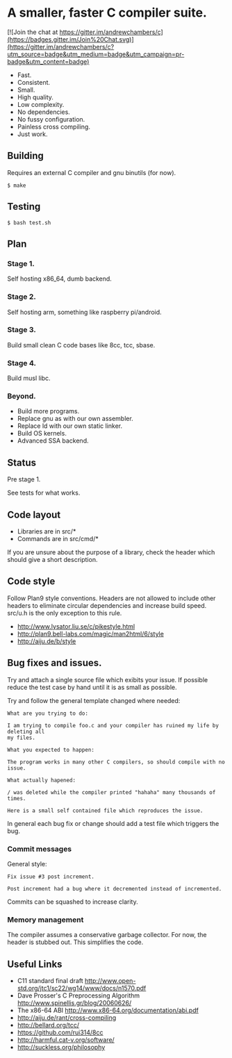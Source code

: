 # A smaller, faster C compiler suite.

[![Join the chat at https://gitter.im/andrewchambers/c](https://badges.gitter.im/Join%20Chat.svg)](https://gitter.im/andrewchambers/c?utm_source=badge&utm_medium=badge&utm_campaign=pr-badge&utm_content=badge)

- Fast.
- Consistent.
- Small.
- High quality.
- Low complexity.
- No dependencies.
- No fussy configuration.
- Painless cross compiling.
- Just work.

## Building

Requires an external C compiler and gnu binutils (for now).

```
$ make
```

## Testing
```
$ bash test.sh
```

## Plan

### Stage 1.

Self hosting x86_64, dumb backend.

### Stage 2.

Self hosting arm, something like raspberry pi/android.

### Stage 3.

Build small clean C code bases like 8cc, tcc, sbase.

### Stage 4.

Build musl libc.

### Beyond. 

- Build more programs.
- Replace gnu as with our own assembler.
- Replace ld with our own static linker.
- Build OS kernels.
- Advanced SSA backend.

## Status

Pre stage 1.

See tests for what works.

## Code layout

- Libraries are in src/*
- Commands are in src/cmd/*

If you are unsure about the purpose of a library, check the header which
should give a short description.

## Code style

Follow Plan9 style conventions. Headers are not allowed to include
other headers to eliminate circular dependencies and increase build speed.
src/u.h is the only exception to this rule.

- http://www.lysator.liu.se/c/pikestyle.html
- http://plan9.bell-labs.com/magic/man2html/6/style
- http://aiju.de/b/style

## Bug fixes and issues.

Try and attach a single source file which exibits your issue. If possible
reduce the test case by hand until it is as small as possible.

Try and follow the general template changed where needed:
```
What are you trying to do:

I am trying to compile foo.c and your compiler has ruined my life by deleting all 
my files.

What you expected to happen:

The program works in many other C compilers, so should compile with no issue.

What actually hapened:

/ was deleted while the compiler printed "hahaha" many thousands of times.

Here is a small self contained file which reproduces the issue.
```

In general each bug fix or change should add a test file which triggers the bug.

### Commit messages

General style: 

```
Fix issue #3 post increment.

Post increment had a bug where it decremented instead of incremented.
```

Commits can be squashed to increase clarity.

### Memory management

The compiler assumes a conservative garbage collector.
For now, the header is stubbed out. This simplifies the code.

## Useful Links

- C11 standard final draft http://www.open-std.org/jtc1/sc22/wg14/www/docs/n1570.pdf
- Dave Prosser's C Preprocessing Algorithm http://www.spinellis.gr/blog/20060626/
- The x86-64 ABI http://www.x86-64.org/documentation/abi.pdf
- http://aiju.de/rant/cross-compiling
- http://bellard.org/tcc/
- https://github.com/rui314/8cc
- http://harmful.cat-v.org/software/
- http://suckless.org/philosophy


